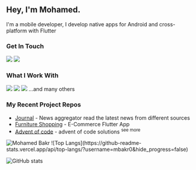 ## Hey, I'm Mohamed. 
I'm a mobile developer, I develop native apps for Android and cross-platform with Flutter

### Get In Touch
<a href="mailto:m.abobakrrabia@gmail.com"><img src="https://img.shields.io/badge/Gmail-D14836?style=for-the-badge&logo=gmail&logoColor=white"></a> <a href="https://www.linkedin.com/in/mohamed-bakr-rabia/"><img src="https://img.shields.io/badge/LinkedIn-0077B5?style=for-the-badge&logo=linkedin&logoColor=white"></a> 

### What I Work With
<img src="https://img.shields.io/badge/kotlin-ffffff?style=for-the-badge&logo=kotlin&logoColor=7f52ff"> <img src="https://img.shields.io/badge/java-000?style=for-the-badge"> <img src="https://img.shields.io/badge/Dart-168afd?style=for-the-badge&logo=dart&logoColor=61DAFB"> ...and many others



### My Recent Project Repos
* <a href="https://github.com/mbakr0/Journal">Journal</a> - News aggregator read the latest news from different sources
* <a href="https://github.com/mbakr0/furniture_shopping">Furniture Shopping</a> - E-Commerce Flutter App
* <a href="https://github.com/mbakr0/advent-of-code">Advent of code</a> - advent of code solutions <sup> <a href="https://en.wikipedia.org/wiki/Advent_of_Code" style="text-decoration: none;">see more</a></sup>

<img src="https://github-readme-stats-sigma-five.vercel.app/api/top-langs?username=mbakr0&show_icons=true&locale=en&layout=compact" alt="Mohamed Bakr" />
![Top Langs](https://github-readme-stats.vercel.app/api/top-langs/?username=mbakr0&hide_progress=false)


![GitHub stats](https://github-readme-stats.vercel.app/api?username=mbakr0&show_icons=true&theme=dark)

